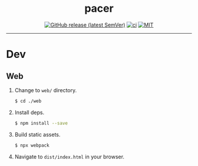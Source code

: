 <div align="center">

# pacer

[![GitHub release (latest SemVer)](https://img.shields.io/github/v/release/tbidne/pacer?include_prereleases&sort=semver)](https://github.com/tbidne/pacer/releases/)
[![ci](http://img.shields.io/github/actions/workflow/status/tbidne/pacer/ci.yaml?branch=main)](https://github.com/tbidne/pacer/actions/workflows/ci.yaml)
[![MIT](https://img.shields.io/github/license/tbidne/pacer?color=blue)](https://opensource.org/licenses/MIT)

</div>

---

# Dev

## Web

1. Change to `web/` directory.

    ```sh
    $ cd ./web
    ```

2. Install deps.

    ```sh
    $ npm install --save
    ```

2. Build static assets.

    ```sh
    $ npx webpack
    ```

3. Navigate to `dist/index.html` in your browser.
